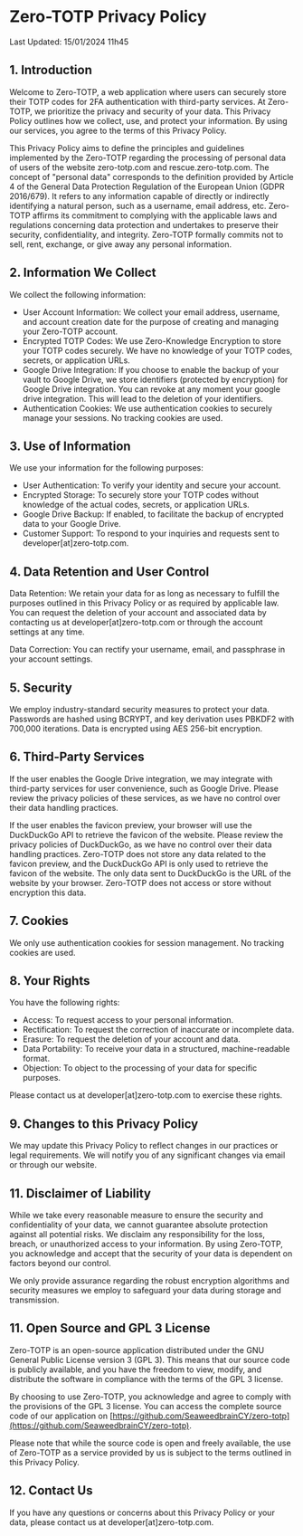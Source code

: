 Zero-TOTP Privacy Policy
========================

Last Updated: 15/01/2024 11h45

1\. Introduction
----------------

Welcome to Zero-TOTP, a web application where users can securely store their TOTP codes for 2FA authentication with third-party services. At Zero-TOTP, we prioritize the privacy and security of your data. This Privacy Policy outlines how we collect, use, and protect your information. By using our services, you agree to the terms of this Privacy Policy.

  

This Privacy Policy aims to define the principles and guidelines implemented by the Zero-TOTP regarding the processing of personal data of users of the website zero-totp.com and rescue.zero-totp.com. The concept of "personal data" corresponds to the definition provided by Article 4 of the General Data Protection Regulation of the European Union (GDPR 2016/679). It refers to any information capable of directly or indirectly identifying a natural person, such as a username, email address, etc. Zero-TOTP affirms its commitment to complying with the applicable laws and regulations concerning data protection and undertakes to preserve their security, confidentiality, and integrity. Zero-TOTP formally commits not to sell, rent, exchange, or give away any personal information.

2\. Information We Collect
--------------------------

We collect the following information:

  

*   User Account Information: We collect your email address, username, and account creation date for the purpose of creating and managing your Zero-TOTP account.
*   Encrypted TOTP Codes: We use Zero-Knowledge Encryption to store your TOTP codes securely. We have no knowledge of your TOTP codes, secrets, or application URLs.
*   Google Drive Integration: If you choose to enable the backup of your vault to Google Drive, we store identifiers (protected by encryption) for Google Drive integration. You can revoke at any moment your google drive integration. This will lead to the deletion of your identifiers.
*   Authentication Cookies: We use authentication cookies to securely manage your sessions. No tracking cookies are used.

3\. Use of Information
----------------------

We use your information for the following purposes:

  

*   User Authentication: To verify your identity and secure your account.
*   Encrypted Storage: To securely store your TOTP codes without knowledge of the actual codes, secrets, or application URLs.
*   Google Drive Backup: If enabled, to facilitate the backup of encrypted data to your Google Drive.
*   Customer Support: To respond to your inquiries and requests sent to developer\[at\]zero-totp.com.

4\. Data Retention and User Control
-----------------------------------

Data Retention: We retain your data for as long as necessary to fulfill the purposes outlined in this Privacy Policy or as required by applicable law. You can request the deletion of your account and associated data by contacting us at developer\[at\]zero-totp.com or through the account settings at any time.

  

Data Correction: You can rectify your username, email, and passphrase in your account settings.

5\. Security
------------

We employ industry-standard security measures to protect your data. Passwords are hashed using BCRYPT, and key derivation uses PBKDF2 with 700,000 iterations. Data is encrypted using AES 256-bit encryption.

6\. Third-Party Services
------------------------

If the user enables the Google Drive integration, we may integrate with third-party services for user convenience, such as Google Drive. Please review the privacy policies of these services, as we have no control over their data handling practices.

  

If the user enables the favicon preview, your browser will use the DuckDuckGo API to retrieve the favicon of the website. Please review the privacy policies of DuckDuckGo, as we have no control over their data handling practices. Zero-TOTP does not store any data related to the favicon preview, and the DuckDuckGo API is only used to retrieve the favicon of the website. The only data sent to DuckDuckGo is the URL of the website by your browser. Zero-TOTP does not access or store without encryption this data.

7\. Cookies
-----------

We only use authentication cookies for session management. No tracking cookies are used.

8\. Your Rights
---------------

You have the following rights:

  

*   Access: To request access to your personal information.
*   Rectification: To request the correction of inaccurate or incomplete data.
*   Erasure: To request the deletion of your account and data.
*   Data Portability: To receive your data in a structured, machine-readable format.
*   Objection: To object to the processing of your data for specific purposes.

  

Please contact us at developer\[at\]zero-totp.com to exercise these rights.

9\. Changes to this Privacy Policy
----------------------------------

We may update this Privacy Policy to reflect changes in our practices or legal requirements. We will notify you of any significant changes via email or through our website.

11\. Disclaimer of Liability
----------------------------

While we take every reasonable measure to ensure the security and confidentiality of your data, we cannot guarantee absolute protection against all potential risks. We disclaim any responsibility for the loss, breach, or unauthorized access to your information. By using Zero-TOTP, you acknowledge and accept that the security of your data is dependent on factors beyond our control.

  

We only provide assurance regarding the robust encryption algorithms and security measures we employ to safeguard your data during storage and transmission.

  

11\. Open Source and GPL 3 License
----------------------------------

Zero-TOTP is an open-source application distributed under the GNU General Public License version 3 (GPL 3). This means that our source code is publicly available, and you have the freedom to view, modify, and distribute the software in compliance with the terms of the GPL 3 license.

  

By choosing to use Zero-TOTP, you acknowledge and agree to comply with the provisions of the GPL 3 license. You can access the complete source code of our application on [https://github.com/SeaweedbrainCY/zero-totp](https://github.com/SeaweedbrainCY/zero-totp).

  

Please note that while the source code is open and freely available, the use of Zero-TOTP as a service provided by us is subject to the terms outlined in this Privacy Policy.

12\. Contact Us
---------------

If you have any questions or concerns about this Privacy Policy or your data, please contact us at developer\[at\]zero-totp.com.
